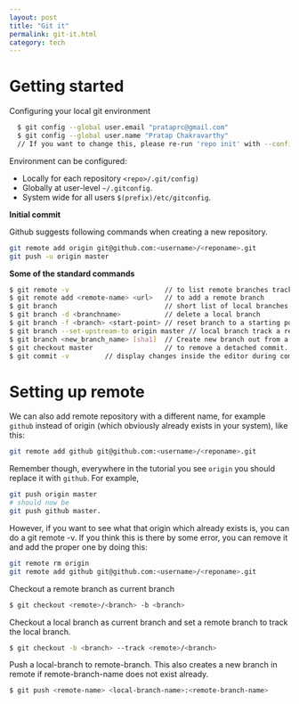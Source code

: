 ```yaml
---
layout: post
title: "Git it"
permalink: git-it.html
category: tech
---
```


Getting started
===============

Configuring your local git environment

```bash
  $ git config --global user.email "prataprc@gmail.com"
  $ git config --global user.name "Pratap Chakravarthy"
  // If you want to change this, please re-run 'repo init' with --config-name
```

Environment can be configured:

* Locally for each repository ``<repo>/.git/config)``
* Globally at user-level ``~/.gitconfig``.
* System wide for all users ``$(prefix)/etc/gitconfig``.

**Initial commit**

Github suggests following commands when creating a new repository.

```bash
git remote add origin git@github.com:<username>/<reponame>.git
git push -u origin master
```

**Some of the standard commands**

```bash
$ git remote -v                        // to list remote branches tracked.
$ git remote add <remote-name> <url>   // to add a remote branch
$ git branch                           // short list of local branches
$ git branch -d <branchname>           // delete a local branch
$ git branch -f <branch> <start-point> // reset branch to a starting point
$ git branch --set-upstream-to origin master // local branch track a remote
$ git branch <new_branch_name> [sha1]  // Create new branch out from a commit
$ git checkout master                  // to remove a detached commit.
$ git commit -v         // display changes inside the editor during commit
```

Setting up remote
=================

We can also add remote repository with a different name, for example `github`
instead of origin (which obviously already exists in your system), like this:

```bash
git remote add github git@github.com:<username>/<reponame>.git
```

Remember though, everywhere in the tutorial you see `origin` you should
replace it with `github`. For example,

```bash
git push origin master
# should now be
git push github master.
```

However, if you want to see what that origin which already exists is, you can
do a git remote -v. If you think this is there by some error, you can remove
it and add the proper one by doing this:

```bash
git remote rm origin
git remote add github git@github.com:<username>/<reponame>.git
```

Checkout a remote branch as current branch

```bash
$ git checkout <remote>/<branch> -b <branch>
```

Checkout a local branch as current branch and set a remote branch
to track the local branch.

```bash
$ git checkout -b <branch> --track <remote>/<branch>
```

Push a local-branch to remote-branch. This also creates a new branch
in remote if remote-branch-name does not exist already.

```bash
$ git push <remote-name> <local-branch-name>:<remote-branch-name>
```
